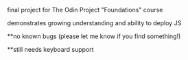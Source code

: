 final project for The Odin Project "Foundations" course  
  
demonstrates growing understanding and ability to deploy JS 
  
**no known bugs (please let me know if you find something!)  
  
**still needs keyboard support
